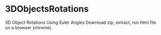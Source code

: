 3DObjectsRotations
=========

3D Object Rotations Using Euler Angles
Download zip, extract, run html file on a browser (chrome).
